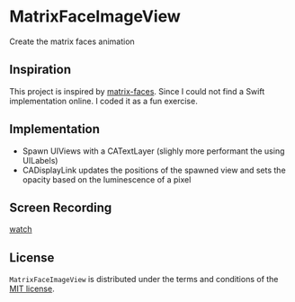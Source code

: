 # MatrixFaceImageView
Create the matrix faces animation

## Inspiration 
This project is inspired by [matrix-faces](https://github.com/servetgulnaroglu/matrix-faces).
Since I could not find a Swift implementation online. I coded it as a fun exercise.

## Implementation 

 - Spawn UIViews with a CATextLayer (slighly more performant the using UILabels)
 - CADisplayLink updates the positions of the spawned view and sets the opacity based on the luminescence of a pixel

## Screen Recording
[watch](https://user-images.githubusercontent.com/16992520/183276166-26076113-662c-4ee2-b43c-014ffa61b7aa.mp4)

## License
`MatrixFaceImageView` is distributed under the terms and conditions of the  [MIT license](). 
